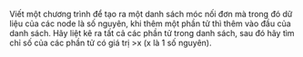 Viết một chương trình để  tạo ra một danh sách móc nối đơn mà trong đó dữ liệu của các node là số nguyên, khi thêm một phần tử thì thêm vào đầu của danh sách. Hãy liệt kê ra tất cả các phần tử trong danh sách, sau đó hãy tìm chỉ số của các phần tử có giá trị >x (x là 1 số nguyên).